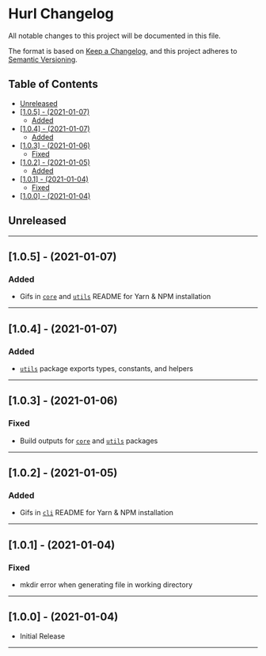 # Hurl Changelog <!-- omit in toc -->

All notable changes to this project will be documented in this file.

The format is based on [Keep a Changelog](http://keepachangelog.com/), and this project adheres to [Semantic Versioning](https://semver.org/spec/v2.0.0.html).

## Table of Contents <!-- omit in toc -->

- [Unreleased](#unreleased)
- [[1.0.5] - (2021-01-07)](#105---2021-01-07)
  - [Added](#added)
- [[1.0.4] - (2021-01-07)](#104---2021-01-07)
  - [Added](#added-1)
- [[1.0.3] - (2021-01-06)](#103---2021-01-06)
  - [Fixed](#fixed)
- [[1.0.2] - (2021-01-05)](#102---2021-01-05)
  - [Added](#added-2)
- [[1.0.1] - (2021-01-04)](#101---2021-01-04)
  - [Fixed](#fixed-1)
- [[1.0.0] - (2021-01-04)](#100---2021-01-04)

## Unreleased

---

## [1.0.5] - (2021-01-07)

### Added

- Gifs in [`core`][core] and [`utils`][utils] README for Yarn & NPM installation

---

## [1.0.4] - (2021-01-07)

### Added

- [`utils`][utils] package exports types, constants, and helpers

---

## [1.0.3] - (2021-01-06)

### Fixed

- Build outputs for [`core`][core] and [`utils`][utils] packages

---

## [1.0.2] - (2021-01-05)

### Added

- Gifs in [`cli`][cli] README for Yarn & NPM installation

---

## [1.0.1] - (2021-01-04)

### Fixed

- mkdir error when generating file in working directory

---

## [1.0.0] - (2021-01-04)

- Initial Release

---

<!-- Start Reference Links -->

[cli]: https://www.npmjs.com/package/@hurl/cli
[utils]: https://www.npmjs.com/package/@hurl/utils
[core]: https://www.npmjs.com/package/@hurl/core
